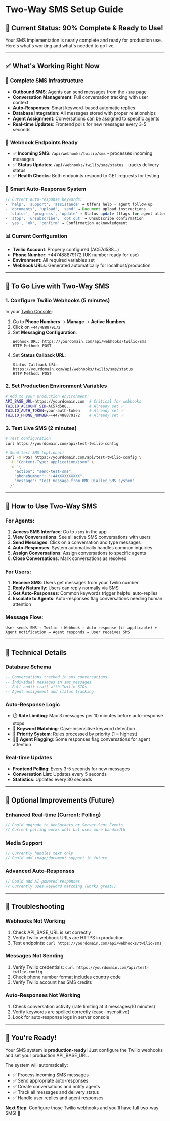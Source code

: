 # Two-Way SMS Setup Guide

## 🎉 Current Status: **90% Complete & Ready to Use!**

Your SMS implementation is nearly complete and ready for production use. Here's what's working and what's needed to go live.

---

## ✅ **What's Working Right Now**

### 📱 **Complete SMS Infrastructure**
- **Outbound SMS**: Agents can send messages from the `/sms` page
- **Conversation Management**: Full conversation tracking with user context
- **Auto-Responses**: Smart keyword-based automatic replies
- **Database Integration**: All messages stored with proper relationships
- **Agent Assignment**: Conversations can be assigned to specific agents
- **Real-time Updates**: Frontend polls for new messages every 3-5 seconds

### 🔧 **Webhook Endpoints Ready**
- ✅ **Incoming SMS**: `/api/webhooks/twilio/sms` - processes incoming messages
- ✅ **Status Updates**: `/api/webhooks/twilio/sms/status` - tracks delivery status
- ✅ **Health Checks**: Both endpoints respond to GET requests for testing

### 🎯 **Smart Auto-Response System**
```typescript
// Current auto-response keywords:
- 'help', 'support', 'assistance' → Offers help + agent follow-up
- 'documents', 'upload', 'send' → Document upload instructions
- 'status', 'progress', 'update' → Status update (flags for agent attention)
- 'stop', 'unsubscribe', 'opt out' → Unsubscribe confirmation
- 'yes', 'ok', 'confirm' → Confirmation acknowledgment
```

### 📊 **Current Configuration**
- **Twilio Account**: Properly configured (AC57d588...)
- **Phone Number**: +447488879172 (UK number ready for use)
- **Environment**: All required variables set
- **Webhook URLs**: Generated automatically for localhost/production

---

## 🚀 **To Go Live with Two-Way SMS**

### 1. **Configure Twilio Webhooks** (5 minutes)
In your [Twilio Console](https://console.twilio.com/):

1. Go to **Phone Numbers** → **Manage** → **Active Numbers**
2. Click on `+447488879172`
3. Set **Messaging Configuration**:
   ```
   Webhook URL: https://yourdomain.com/api/webhooks/twilio/sms
   HTTP Method: POST
   ```
4. Set **Status Callback URL**:
   ```
   Status Callback URL: https://yourdomain.com/api/webhooks/twilio/sms/status
   HTTP Method: POST
   ```

### 2. **Set Production Environment Variables**
```bash
# Add to your production environment:
API_BASE_URL=https://yourdomain.com  # Critical for webhooks
TWILIO_ACCOUNT_SID=AC57d588...       # Already set ✅
TWILIO_AUTH_TOKEN=your-auth-token    # Already set ✅
TWILIO_PHONE_NUMBER=+447488879172    # Already set ✅
```

### 3. **Test Live SMS** (2 minutes)
```bash
# Test configuration
curl https://yourdomain.com/api/test-twilio-config

# Send test SMS (optional)
curl -X POST https://yourdomain.com/api/test-twilio-config \
  -H "Content-Type: application/json" \
  -d '{
    "action": "send-test-sms",
    "phoneNumber": "+44XXXXXXXXXX",
    "message": "Test message from RMC Dialler SMS system"
  }'
```

---

## 📖 **How to Use Two-Way SMS**

### **For Agents:**
1. **Access SMS Interface**: Go to `/sms` in the app
2. **View Conversations**: See all active SMS conversations with users
3. **Send Messages**: Click on a conversation and type messages
4. **Auto-Responses**: System automatically handles common inquiries
5. **Assign Conversations**: Assign conversations to specific agents
6. **Close Conversations**: Mark conversations as resolved

### **For Users:**
1. **Receive SMS**: Users get messages from your Twilio number
2. **Reply Naturally**: Users can reply normally via SMS
3. **Get Auto-Responses**: Common keywords trigger helpful auto-replies
4. **Escalate to Agents**: Auto-responses flag conversations needing human attention

### **Message Flow:**
```
User sends SMS → Twilio → Webhook → Auto-response (if applicable) + Agent notification → Agent responds → User receives SMS
```

---

## 🔧 **Technical Details**

### **Database Schema**
```sql
-- Conversations tracked in sms_conversations
-- Individual messages in sms_messages
-- Full audit trail with Twilio SIDs
-- Agent assignment and status tracking
```

### **Auto-Response Logic**
- ⏱️ **Rate Limiting**: Max 3 messages per 10 minutes before auto-response stops
- 🎯 **Keyword Matching**: Case-insensitive keyword detection
- 🚦 **Priority System**: Rules processed by priority (1 = highest)
- 👨‍💼 **Agent Flagging**: Some responses flag conversations for agent attention

### **Real-time Updates**
- **Frontend Polling**: Every 3-5 seconds for new messages
- **Conversation List**: Updates every 5 seconds
- **Statistics**: Updates every 30 seconds

---

## 🎯 **Optional Improvements** (Future)

### **Enhanced Real-time (Current: Polling)**
```typescript
// Could upgrade to WebSockets or Server-Sent Events
// Current polling works well but uses more bandwidth
```

### **Media Support**
```typescript
// Currently handles text only
// Could add image/document support in future
```

### **Advanced Auto-Responses**
```typescript
// Could add AI-powered responses
// Currently uses keyword matching (works great!)
```

---

## 🐛 **Troubleshooting**

### **Webhooks Not Working**
1. Check API_BASE_URL is set correctly
2. Verify Twilio webhook URLs are HTTPS in production
3. Test endpoints: `curl https://yourdomain.com/api/webhooks/twilio/sms`

### **Messages Not Sending**
1. Verify Twilio credentials: `curl https://yourdomain.com/api/test-twilio-config`
2. Check phone number format includes country code
3. Verify Twilio account has SMS credits

### **Auto-Responses Not Working**
1. Check conversation activity (rate limiting at 3 messages/10 minutes)
2. Verify keywords are spelled correctly (case-insensitive)
3. Look for auto-response logs in server console

---

## 🎊 **You're Ready!**

Your SMS system is **production-ready**! Just configure the Twilio webhooks and set your production API_BASE_URL. 

The system will automatically:
- ✅ Process incoming SMS messages
- ✅ Send appropriate auto-responses  
- ✅ Create conversations and notify agents
- ✅ Track all messages and delivery status
- ✅ Handle user replies and agent responses

**Next Step**: Configure those Twilio webhooks and you'll have full two-way SMS! 🚀 